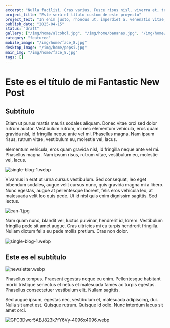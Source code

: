 ```yaml
---
excerpt: "Nulla facilisi. Cras varius. Fusce risus nisl, viverra et, tempor et, pretium in, sapien. Etiam rhoncus. Curabitur ullamcorper ultricies nisi."
project_title: "Este será el título custom de este proyecto"
project_text: "In enim justo, rhoncus ut, imperdiet a, venenatis vitae, justo. Praesent ut ligula non mi varius sagittis. Nam adipiscing. Cras risus ipsum, faucibus ut, ullamcorper id, varius ac, leo. Etiam imperdiet imperdiet orci. || In enim justo, rhoncus ut, imperdiet a, venenatis vitae, justo. Praesent ut ligula non mi varius sagittis. Nam adipiscing. Cras risus ipsum, faucibus ut, ullamcorper id, varius ac, leo. Etiam imperdiet imperdiet orci. | Etiam imperdiet imperdiet orci."
publish_date: "2025-04-15"
status: "draft"
gallery: ["/img/home/alcohol.jpg", "/img/home/bananas.jpg", "/img/home/face_8.jpg"]
category: "featured"
mobile_image: "/img/home/face_8.jpg"
desktop_image: "/img/home/pepsi.jpg"
main_img: "/img/home/face_8.jpg"
tags: []
---
```

# Este es el título de mi Fantastic New Post

## Subtítulo

Etiam ut purus mattis mauris sodales aliquam. Donec vitae orci sed dolor rutrum auctor. Vestibulum rutrum, mi nec elementum vehicula, eros quam gravida nisl, id fringilla neque ante vel mi. Phasellus magna. Nam ipsum risus, rutrum vitae, vestibulum eu, molestie vel, lacus.

elementum vehicula, eros quam gravida nisl, id fringilla neque ante vel mi. Phasellus magna. Nam ipsum risus, rutrum vitae, vestibulum eu, molestie vel, lacus.

![single-blog-1.webp](../../public/img/home/single-blog-1.webp)

Vivamus in erat ut urna cursus vestibulum. Sed consequat, leo eget bibendum sodales, augue velit cursus nunc, quis gravida magna mi a libero. Nunc egestas, augue at pellentesque laoreet, felis eros vehicula leo, at malesuada velit leo quis pede. Ut id nisl quis enim dignissim sagittis. Sed lectus.

![can-1.jpg](../../public/img/home/can-1.jpg)

Nam quam nunc, blandit vel, luctus pulvinar, hendrerit id, lorem. Vestibulum fringilla pede sit amet augue. Cras ultricies mi eu turpis hendrerit fringilla. Nullam dictum felis eu pede mollis pretium. Cras non dolor.

![single-blog-1.webp](../../public/img/home/single-blog-1.webp)

## Este es el subtítulo

![newsletter.webp](/img/home/newsletter.webp)

Phasellus tempus. Praesent egestas neque eu enim. Pellentesque habitant morbi tristique senectus et netus et malesuada fames ac turpis egestas. Phasellus consectetuer vestibulum elit. Nullam sagittis.

Sed augue ipsum, egestas nec, vestibulum et, malesuada adipiscing, dui. Nulla sit amet est. Quisque rutrum. Quisque id odio. Nunc interdum lacus sit amet orci.

![GFC3Dwcr5AEJ823k7fY6Vy-4096x4096.webp](/img/home/GFC3Dwcr5AEJ823k7fY6Vy-4096x4096.webp)
